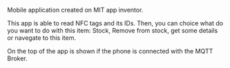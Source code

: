 Mobile application created on MIT app inventor.

This app is able to read NFC tags and its IDs. Then, you can choice what do you want to do with this item: Stock, Remove from stock, get some details or navegate to this item.

On the top of the app is shown if the phone is connected with the MQTT Broker.
